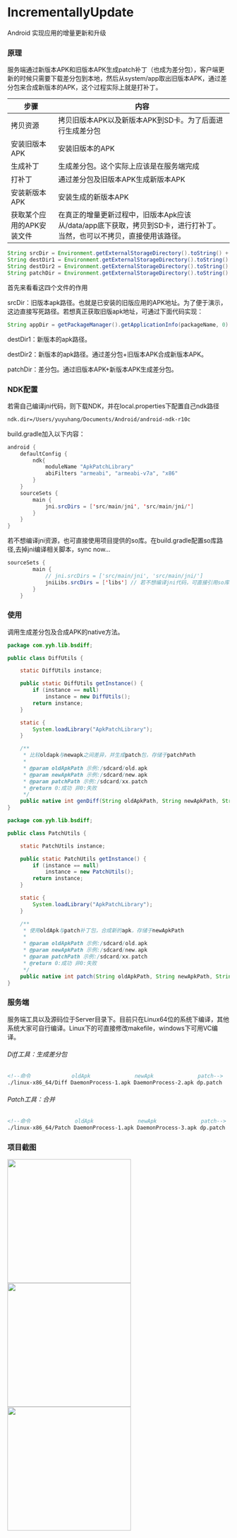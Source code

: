 # IncrementallyUpdate
Android 实现应用的增量更新和升级

### 原理
服务端通过新版本APK和旧版本APK生成patch补丁（也成为差分包），客户端更新的时候只需要下载差分包到本地，然后从system/app取出旧版本APK，通过差分包来合成新版本的APK，这个过程实际上就是打补丁。

步骤 | 内容
---|---
拷贝资源 | 拷贝旧版本APK以及新版本APK到SD卡。为了后面进行生成差分包
安装旧版本APK | 安装旧版本的APK
生成补丁 | 生成差分包。这个实际上应该是在服务端完成
打补丁 | 通过差分包及旧版本APK生成新版本APK
安装新版本APK | 安装生成的新版本APK
获取某个应用的APK安装文件 | 在真正的增量更新过程中，旧版本Apk应该从/data/app底下获取，拷贝到SD卡，进行打补丁。当然，也可以不拷贝，直接使用该路径。


```java
String srcDir = Environment.getExternalStorageDirectory().toString() + "/DaemonProcess-1.apk";
String destDir1 = Environment.getExternalStorageDirectory().toString() + "/DaemonProcess-2.apk";
String destDir2 = Environment.getExternalStorageDirectory().toString() + "/DaemonProcess-3.apk";
String patchDir = Environment.getExternalStorageDirectory().toString() + "/DaemonProcess.patch";
```
首先来看看这四个文件的作用

srcDir：旧版本apk路径。也就是已安装的旧版应用的APK地址。为了便于演示，这边直接写死路径。若想真正获取旧版apk地址，可通过下面代码实现：
```java
String appDir = getPackageManager().getApplicationInfo(packageName, 0).sourceDir;
```
destDir1：新版本的apk路径。

destDir2：新版本的apk路径。通过差分包+旧版本APK合成新版本APK。

patchDir：差分包。通过旧版本APK+新版本APK生成差分包。

### NDK配置
若需自己编译jni代码，则下载NDK，并在local.properties下配置自己ndk路径
```xml
ndk.dir=/Users/yuyuhang/Documents/Android/android-ndk-r10c
```
build.gradle加入以下内容：
```java
android {
    defaultConfig {
        ndk{
            moduleName "ApkPatchLibrary"
            abiFilters "armeabi", "armeabi-v7a", "x86"
        }
    }
    sourceSets {
        main {
            jni.srcDirs = ['src/main/jni', 'src/main/jni/']
        }
    }
}
```
若不想编译jni资源，也可直接使用项目提供的so库。在build.gradle配置so库路径,去掉jni编译相关脚本，sync now...
```java
sourceSets {
        main {
            // jni.srcDirs = ['src/main/jni', 'src/main/jni/']
            jniLibs.srcDirs = ['libs'] // 若不想编译jni代码，可直接引用so库，ndk编译相关脚本注释掉
        }
    }
```

### 使用
调用生成差分包及合成APK的native方法。
```java
package com.yyh.lib.bsdiff;

public class DiffUtils {

	static DiffUtils instance;

	public static DiffUtils getInstance() {
		if (instance == null)
			instance = new DiffUtils();
		return instance;
	}

	static {
		System.loadLibrary("ApkPatchLibrary");
	}

	/**
	 * 比较oldapk与newapk之间差异，并生成patch包，存储于patchPath
	 * 
	 * @param oldApkPath 示例:/sdcard/old.apk
	 * @param newApkPath 示例:/sdcard/new.apk
	 * @param patchPath 示例:/sdcard/xx.patch
	 * @return 0:成功 非0:失败
	 */
	public native int genDiff(String oldApkPath, String newApkPath, String patchPath);
}
```
```java
package com.yyh.lib.bsdiff;

public class PatchUtils {

	static PatchUtils instance;

	public static PatchUtils getInstance() {
		if (instance == null)
			instance = new PatchUtils();
		return instance;
	}

	static {
		System.loadLibrary("ApkPatchLibrary");
	}

	/**
	 * 使用oldApk与patch补丁包，合成新的apk，存储于newApkPath
	 * 
	 * @param oldApkPath 示例:/sdcard/old.apk
	 * @param newApkPath 示例:/sdcard/new.apk
	 * @param patchPath 示例:/sdcard/xx.patch
	 * @return 0:成功 非0:失败
	 */
	public native int patch(String oldApkPath, String newApkPath, String patchPath);
}
```

### 服务端
服务端工具以及源码位于Server目录下。目前只在Linux64位的系统下编译，其他系统大家可自行编译。Linux下的可直接修改makefile，windows下可用VC编译。

###### Diff工具：生成差分包
```xml
<!--命令             oldApk              newApk              patch-->
./linux-x86_64/Diff DaemonProcess-1.apk DaemonProcess-2.apk dp.patch
```
###### Patch工具：合并

```xml
<!--命令              oldApk              newApk              patch-->
./linux-x86_64/Patch DaemonProcess-1.apk DaemonProcess-3.apk dp.patch
```


### 项目截图

<img src="https://github.com/smuyyh/IncrementallyUpdate/blob/master/screenshot/1.png?raw=true" width="280"/>
<img src="https://github.com/smuyyh/IncrementallyUpdate/blob/master/screenshot/3.png?raw=true" width="280"/>
<img src="https://github.com/smuyyh/IncrementallyUpdate/blob/master/screenshot/2.png?raw=true" width="280"/>